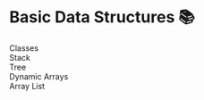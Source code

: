 # Basic Data Structures :books: 
  Classes <br>
  Stack <br>
  Tree <br>
  Dynamic Arrays <br>
  Array List <br>
